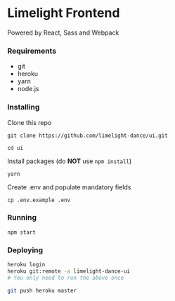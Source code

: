 # Limelight Frontend
Powered by React, Sass and Webpack

### Requirements
- git
- heroku
- yarn
- node.js

### Installing
Clone this repo
```
git clone https://github.com/limelight-dance/ui.git

cd ui
```
Install packages (do **NOT** use `npm install`)
```
yarn
```
Create .env and populate mandatory fields
```
cp .env.example .env
```
### Running
```
npm start
```
### Deploying
```sh
heroku login
heroku git:remote -a limelight-dance-ui
# You only need to run the above once

git push heroku master
```
